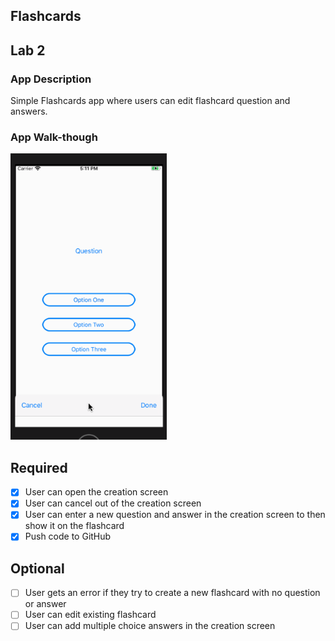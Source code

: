 ## Flashcards

## Lab 2

### App Description
Simple Flashcards app where users can edit flashcard question and answers.

### App Walk-though
<img src="https://github.com/kaspak/Flashcards/blob/master/Lab2.gif" width=250><br>

## Required
- [x] User can open the creation screen
- [x] User can cancel out of the creation screen
- [x] User can enter a new question and answer in the creation screen to then show it on the flashcard
- [x] Push code to GitHub
## Optional
- [ ] User gets an error if they try to create a new flashcard with no question or answer
- [ ] User can edit existing flashcard
- [ ] User can add multiple choice answers in the creation screen
